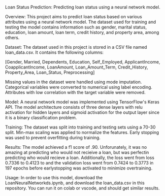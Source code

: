 Loan Status Prediction:
Predicting loan status using a neural network model.

Overview:
This project aims to predict loan status based on various attributes using a neural network model. The dataset used for training and testing the model contains information such as gender, 
marital status, education, loan amount, loan term, credit history, and property area, among others.

Dataset:
The dataset used in this project is stored in a CSV file named loan_data.csv. It contains the following columns:

[Gender, Married, Dependents, Education, Self_Employed, ApplicantIncome, CoapplicantIncome, LoanAmount, Loan_Amount_Term, Credit_History, Property_Area, Loan_Status, Preprocessing]

Missing values in the dataset were handled using mode imputation.
Categorical variables were converted to numerical using label encoding.
Attributes with low correlation with the target variable were removed.

Model:
A neural network model was implemented using TensorFlow's Keras API. The model architecture consists of three dense layers with relu activation for hidden layers and sigmoid activation for 
the output layer since it is a binary classification problem.

Training:
The dataset was split into training and testing sets using a 70-30 split.
Min-max scaling was applied to normalize the features.
Early stopping was used to prevent overfitting during training.

Results:
The model achieved a f1 score of .90. Unforunately, it was no amazing at predicting who would not recieive a loan, but was perfectin predicting who would recieve a loan.
Additionally, the loss went from loss 0.7336 to 0.4123 to and the validation loss went from 0.7424 to 0.3773 in 197 epochs before earlystopping was activated to minimize overtraining.

Usage:
In order to use this model, download the LoanNeuralNetworkds.ipynb, and download the loan_data.csv in this repository. You can run it on colab or vscode, and should get similar results.
